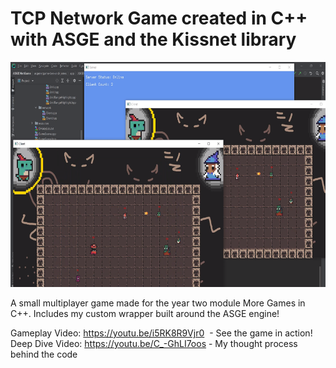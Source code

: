 # TCP Network Game created in C++ with ASGE and the Kissnet library

<img src="screenshots/gameplay.png" width=640 height=360>

A small multiplayer game made for the year two module More Games in C++. Includes my custom wrapper built around the ASGE engine! <br>

Gameplay Video: https://youtu.be/i5RK8R9Vjr0 &nbsp;- See the game in action!<br>
Deep Dive Video: https://youtu.be/C_-GhLI7oos - My thought process behind the code
